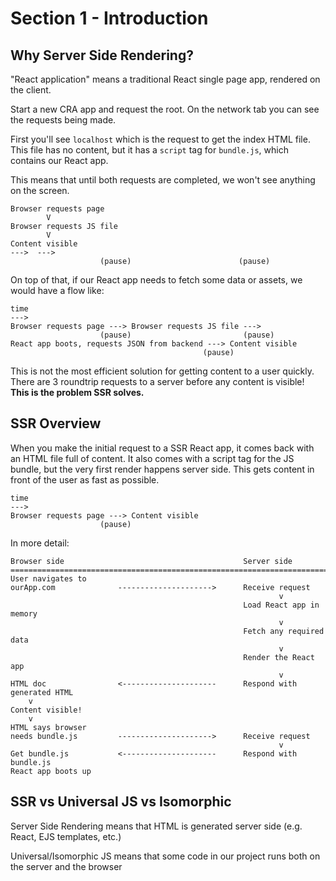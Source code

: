 # Section 1 - Introduction

## Why Server Side Rendering?

"React application" means a traditional React single page app, rendered on the client.

Start a new CRA app and request the root. On the network tab you can see the requests being made.

First you'll see `localhost` which is the request to get the index HTML file. This file has no content, but it has a `script` tag for `bundle.js`, which contains our React app.

This means that until both requests are completed, we won't see anything on the screen.

```
Browser requests page
        V
Browser requests JS file
        V
Content visible
--->  --->
                    (pause)                        (pause)
```

On top of that, if our React app needs to fetch some data or assets, we would have a flow like:

```
time
--->
Browser requests page ---> Browser requests JS file --->
                    (pause)                         (pause)
React app boots, requests JSON from backend ---> Content visible
                                           (pause)
```

This is not the most efficient solution for getting content to a user quickly. There are 3 roundtrip requests to a server before any content is visible! **This is the problem SSR solves.**

## SSR Overview

When you make the initial request to a SSR React app, it comes back with an HTML file full of content. It also comes with a script tag for the JS bundle, but the very first render happens server side. This gets content in front of the user as fast as possible.

```
time
--->
Browser requests page ---> Content visible
                    (pause)
```

In more detail:

```
Browser side                                        Server side
==================================================================================
User navigates to
ourApp.com              --------------------->      Receive request
                                                            v
                                                    Load React app in memory
                                                            v
                                                    Fetch any required data
                                                            v
                                                    Render the React app
                                                            v
HTML doc                <---------------------      Respond with generated HTML
    v
Content visible!
    v
HTML says browser
needs bundle.js         --------------------->      Receive request
                                                            v
Get bundle.js           <---------------------      Respond with bundle.js
React app boots up
```

## SSR vs Universal JS vs Isomorphic

Server Side Rendering means that HTML is generated server side (e.g. React, EJS templates, etc.)

Universal/Isomorphic JS means that some code in our project runs both on the server and the browser
